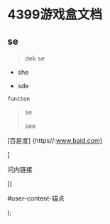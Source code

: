 # 4399游戏盒文档

## se

> dek se

* she

* sde

```
functon
```

> se
>
> see

\[百是度\] {https//:www.baid.com}

\[

问内链接

\]\(

\#user-content-锚点

\);

